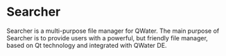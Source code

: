 # Searcher
Searcher is a multi-purpose file manager for QWater.
The main purpose of Searcher is to provide users with a powerful, but friendly file manager, based on Qt technology and integrated with QWater DE.
